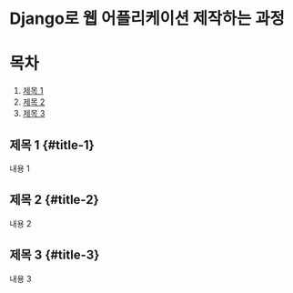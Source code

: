 # Django로 웹 어플리케이션 제작하는 과정

# 목차

1. [제목 1](#title-1)
2. [제목 2](#title-2)
3. [제목 3](#title-3)

## 제목 1 {#title-1}

내용 1

## 제목 2 {#title-2}

내용 2

## 제목 3 {#title-3}

내용 3
